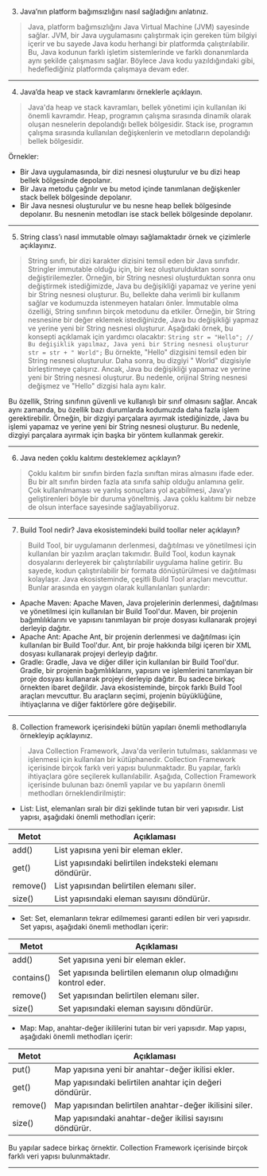 3. Java’nın platform bağımsızlığını nasıl sağladığını anlatınız.

 > Java, platform bağımsızlığını Java Virtual Machine (JVM) sayesinde sağlar. JVM, bir Java uygulamasını çalıştırmak için gereken tüm bilgiyi içerir ve bu sayede Java kodu herhangi bir platformda çalıştırılabilir. Bu, Java kodunun farklı işletim sistemlerinde ve farklı donanımlarda aynı şekilde çalışmasını sağlar. Böylece Java kodu yazıldığındaki gibi, hedeflediğiniz platformda çalışmaya devam eder.
---
4. Java’da heap ve stack kavramlarını örneklerle açıklayın.

 > Java'da heap ve stack kavramları, bellek yönetimi için kullanılan iki önemli kavramdır. Heap, programın çalışma sırasında dinamik olarak oluşan nesnelerin depolandığı bellek bölgesidir. Stack ise, programın çalışma sırasında kullanılan değişkenlerin ve metodların depolandığı bellek bölgesidir.

 Örnekler:
 - Bir Java uygulamasında, bir dizi nesnesi oluşturulur ve bu dizi heap bellek bölgesinde depolanır.
 - Bir Java metodu çağrılır ve bu metod içinde tanımlanan değişkenler stack bellek bölgesinde depolanır.
 - Bir Java nesnesi oluşturulur ve bu nesne heap bellek bölgesinde depolanır. Bu nesnenin metodları ise stack bellek bölgesinde depolanır.

---
5. String class’ı nasıl immutable olmayı sağlamaktadır örnek ve çizimlerle açıklayınız.

 > String sınıfı, bir dizi karakter dizisini temsil eden bir Java sınıfıdır. Stringler immutable olduğu için, bir kez oluşturulduktan sonra değiştirilemezler. Örneğin, bir String nesnesi oluşturduktan sonra onu değiştirmek istediğimizde, Java bu değişikliği yapamaz ve yerine yeni bir String nesnesi oluşturur. Bu, bellekte daha verimli bir kullanım sağlar ve kodumuzda istenmeyen hataları önler.
 İmmutable olma özelliği, String sınıfının birçok metodunu da etkiler. Örneğin, bir String nesnesine bir değer eklemek istediğinizde, Java bu değişikliği yapmaz ve yerine yeni bir String nesnesi oluşturur. Aşağıdaki örnek, bu konsepti açıklamak için yardımcı olacaktır:
 `String str = "Hello";
 // Bu değişiklik yapılmaz, Java yeni bir String nesnesi oluşturur
 str = str + " World";`
 Bu örnekte, "Hello" dizgisini temsil eden bir String nesnesi oluşturulur. Daha sonra, bu dizgiyi " World" dizgisiyle birleştirmeye çalışırız. Ancak, Java bu değişikliği yapamaz ve yerine yeni bir String nesnesi oluşturur. Bu nedenle, orijinal String nesnesi değişmez ve "Hello" dizgisi hala aynı kalır.
 
 Bu özellik, String sınıfının güvenli ve kullanışlı bir sınıf olmasını sağlar. Ancak aynı zamanda, bu özellik bazı durumlarda kodumuzda daha fazla işlem gerektirebilir. Örneğin, bir dizgiyi parçalara ayırmak istediğinizde, Java bu işlemi yapamaz ve yerine yeni bir String nesnesi oluşturur. Bu nedenle, dizgiyi parçalara ayırmak için başka bir yöntem kullanmak gerekir.

---
6. Java neden çoklu kalıtımı desteklemez açıklayın?

 > Çoklu kalıtım bir sınıfın birden fazla sınıftan miras almasını ifade eder. Bu bir alt sınıfın birden fazla ata sınıfa sahip olduğu anlamına gelir. Çok kullanılmaması ve yanlış sonuçlara yol açabilmesi, Java’yı geliştirenleri böyle bir duruma yöneltmiş. Java çoklu kalıtımı bir nebze de olsun interface sayesinde sağlayabiliyoruz.
---
7. Build Tool nedir? Java ekosistemindeki build toollar neler açıklayın?

 > Build Tool, bir uygulamanın derlenmesi, dağıtılması ve yönetilmesi için kullanılan bir yazılım araçları takımıdır. Build Tool, kodun kaynak dosyalarını derleyerek bir çalıştırılabilir uygulama haline getirir. Bu sayede, kodun çalıştırılabilir bir formata dönüştürülmesi ve dağıtılması kolaylaşır.
 Java ekosisteminde, çeşitli Build Tool araçları mevcuttur. Bunlar arasında en yaygın olarak kullanılanları şunlardır:
 - Apache Maven: Apache Maven, Java projelerinin derlenmesi, dağıtılması ve yönetilmesi için kullanılan bir Build Tool'dur. Maven, bir projenin bağımlılıklarını ve yapısını tanımlayan bir proje dosyası kullanarak projeyi derleyip dağıtır.
 - Apache Ant: Apache Ant, bir projenin derlenmesi ve dağıtılması için kullanılan bir Build Tool'dur. Ant, bir proje hakkında bilgi içeren bir XML dosyası kullanarak projeyi derleyip dağıtır.
 - Gradle: Gradle, Java ve diğer diller için kullanılan bir Build Tool'dur. Gradle, bir projenin bağımlılıklarını, yapısını ve işlemlerini tanımlayan bir proje dosyası kullanarak projeyi derleyip dağıtır.
 Bu sadece birkaç örnekten ibaret değildir. Java ekosisteminde, birçok farklı Build Tool araçları mevcuttur. Bu araçların seçimi, projenin büyüklüğüne, ihtiyaçlarına ve diğer faktörlere göre değişebilir.

---
8. Collection framework içerisindeki bütün yapıları önemli methodlarıyla örnekleyip açıklayınız.

 > Java Collection Framework, Java'da verilerin tutulması, saklanması ve işlenmesi için kullanılan bir kütüphanedir. Collection Framework içerisinde birçok farklı veri yapısı bulunmaktadır. Bu yapılar, farklı ihtiyaçlara göre seçilerek kullanılabilir. Aşağıda, Collection Framework içerisinde bulunan bazı önemli yapılar ve bu yapıların önemli methodları örneklendirilmiştir:
 - List: List, elemanları sıralı bir dizi şeklinde tutan bir veri yapısıdır. List yapısı, aşağıdaki önemli methodları içerir:

 |Metot|Açıklaması|
 |-----------|-----------|
 |add()|List yapısına yeni bir eleman ekler.|
 |get()|List yapısındaki belirtilen indeksteki elemanı döndürür.|
 |remove()|List yapısından belirtilen elemanı siler.|
 |size()|List yapısındaki eleman sayısını döndürür.|

 - Set: Set, elemanların tekrar edilmemesi garanti edilen bir veri yapısıdır. Set yapısı, aşağıdaki önemli methodları içerir:

 |Metot|Açıklaması|
 |-----------|-----------|
 |add()|Set yapısına yeni bir eleman ekler.|
 |contains()|Set yapısında belirtilen elemanın olup olmadığını kontrol eder.|
 |remove()|Set yapısından belirtilen elemanı siler.|
 |size()|Set yapısındaki eleman sayısını döndürür.|

 - Map: Map, anahtar-değer ikililerini tutan bir veri yapısıdır. Map yapısı, aşağıdaki önemli methodları içerir:

 |Metot|Açıklaması|
 |-----------|-----------|
 |put()|Map yapısına yeni bir anahtar-değer ikilisi ekler.|
 |get()|Map yapısındaki belirtilen anahtar için değeri döndürür.|
 |remove()|Map yapısından belirtilen anahtar-değer ikilisini siler.|
 |size()|Map yapısındaki anahtar-değer ikilisi sayısını döndürür.|

 Bu yapılar sadece birkaç örnektir. Collection Framework içerisinde birçok farklı veri yapısı bulunmaktadır. 



---
